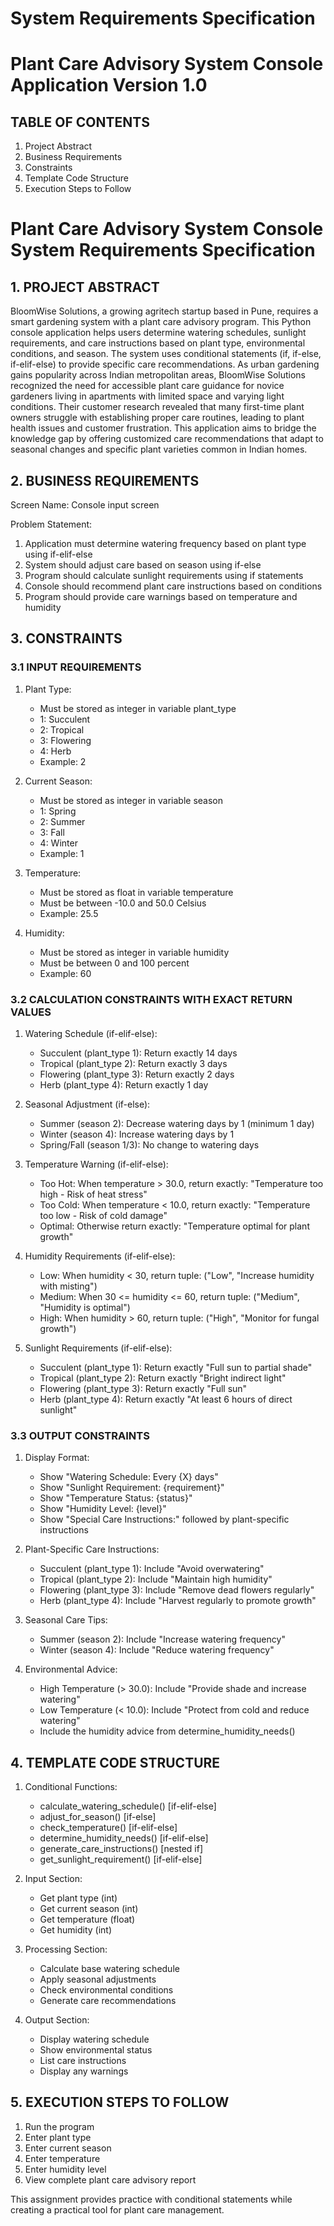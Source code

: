 # System Requirements Specification
# Plant Care Advisory System Console Application Version 1.0

## TABLE OF CONTENTS
1. Project Abstract
2. Business Requirements
3. Constraints
4. Template Code Structure
5. Execution Steps to Follow

# Plant Care Advisory System Console System Requirements Specification

## 1. PROJECT ABSTRACT
BloomWise Solutions, a growing agritech startup based in Pune, requires a smart gardening system with a plant care advisory program. This Python console application helps users determine watering schedules, sunlight requirements, and care instructions based on plant type, environmental conditions, and season. The system uses conditional statements (if, if-else, if-elif-else) to provide specific care recommendations. As urban gardening gains popularity across Indian metropolitan areas, BloomWise Solutions recognized the need for accessible plant care guidance for novice gardeners living in apartments with limited space and varying light conditions. Their customer research revealed that many first-time plant owners struggle with establishing proper care routines, leading to plant health issues and customer frustration. This application aims to bridge the knowledge gap by offering customized care recommendations that adapt to seasonal changes and specific plant varieties common in Indian homes.





## 2. BUSINESS REQUIREMENTS
Screen Name: Console input screen

Problem Statement:
1. Application must determine watering frequency based on plant type using if-elif-else
2. System should adjust care based on season using if-else
3. Program should calculate sunlight requirements using if statements
4. Console should recommend plant care instructions based on conditions
5. Program should provide care warnings based on temperature and humidity

## 3. CONSTRAINTS

### 3.1 INPUT REQUIREMENTS
1. Plant Type:
   - Must be stored as integer in variable plant_type
   - 1: Succulent
   - 2: Tropical
   - 3: Flowering
   - 4: Herb
   - Example: 2

2. Current Season:
   - Must be stored as integer in variable season
   - 1: Spring
   - 2: Summer
   - 3: Fall
   - 4: Winter
   - Example: 1

3. Temperature:
   - Must be stored as float in variable temperature
   - Must be between -10.0 and 50.0 Celsius
   - Example: 25.5

4. Humidity:
   - Must be stored as integer in variable humidity
   - Must be between 0 and 100 percent
   - Example: 60

### 3.2 CALCULATION CONSTRAINTS WITH EXACT RETURN VALUES

1. Watering Schedule (if-elif-else):
   - Succulent (plant_type 1): Return exactly 14 days
   - Tropical (plant_type 2): Return exactly 3 days
   - Flowering (plant_type 3): Return exactly 2 days
   - Herb (plant_type 4): Return exactly 1 day

2. Seasonal Adjustment (if-else):
   - Summer (season 2): Decrease watering days by 1 (minimum 1 day)
   - Winter (season 4): Increase watering days by 1
   - Spring/Fall (season 1/3): No change to watering days

3. Temperature Warning (if-elif-else):
   - Too Hot: When temperature > 30.0, return exactly: "Temperature too high - Risk of heat stress"
   - Too Cold: When temperature < 10.0, return exactly: "Temperature too low - Risk of cold damage"
   - Optimal: Otherwise return exactly: "Temperature optimal for plant growth"

4. Humidity Requirements (if-elif-else):
   - Low: When humidity < 30, return tuple: ("Low", "Increase humidity with misting")
   - Medium: When 30 <= humidity <= 60, return tuple: ("Medium", "Humidity is optimal")
   - High: When humidity > 60, return tuple: ("High", "Monitor for fungal growth")

5. Sunlight Requirements (if-elif-else):
   - Succulent (plant_type 1): Return exactly "Full sun to partial shade"
   - Tropical (plant_type 2): Return exactly "Bright indirect light"
   - Flowering (plant_type 3): Return exactly "Full sun"
   - Herb (plant_type 4): Return exactly "At least 6 hours of direct sunlight"

### 3.3 OUTPUT CONSTRAINTS

1. Display Format:
   - Show "Watering Schedule: Every {X} days"
   - Show "Sunlight Requirement: {requirement}"
   - Show "Temperature Status: {status}"
   - Show "Humidity Level: {level}"
   - Show "Special Care Instructions:" followed by plant-specific instructions

2. Plant-Specific Care Instructions:
   - Succulent (plant_type 1): Include "Avoid overwatering"
   - Tropical (plant_type 2): Include "Maintain high humidity"
   - Flowering (plant_type 3): Include "Remove dead flowers regularly"
   - Herb (plant_type 4): Include "Harvest regularly to promote growth"

3. Seasonal Care Tips:
   - Summer (season 2): Include "Increase watering frequency"
   - Winter (season 4): Include "Reduce watering frequency"

4. Environmental Advice:
   - High Temperature (> 30.0): Include "Provide shade and increase watering"
   - Low Temperature (< 10.0): Include "Protect from cold and reduce watering"
   - Include the humidity advice from determine_humidity_needs()

## 4. TEMPLATE CODE STRUCTURE
1. Conditional Functions:
   - calculate_watering_schedule() [if-elif-else]
   - adjust_for_season() [if-else]
   - check_temperature() [if-elif-else]
   - determine_humidity_needs() [if-elif-else]
   - generate_care_instructions() [nested if]
   - get_sunlight_requirement() [if-elif-else]

2. Input Section:
   - Get plant type (int)
   - Get current season (int)
   - Get temperature (float)
   - Get humidity (int)

3. Processing Section:
   - Calculate base watering schedule
   - Apply seasonal adjustments
   - Check environmental conditions
   - Generate care recommendations

4. Output Section:
   - Display watering schedule
   - Show environmental status
   - List care instructions
   - Display any warnings

## 5. EXECUTION STEPS TO FOLLOW
1. Run the program
2. Enter plant type
3. Enter current season
4. Enter temperature
5. Enter humidity level
6. View complete plant care advisory report

This assignment provides practice with conditional statements while creating a practical tool for plant care management.